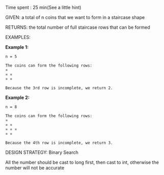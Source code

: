 Time spent : 25 min(See a little hint)

GIVEN: a total of n coins that we want to form in a staircase shape

RETURNS: the total number of full staircase rows that can be formed

EXAMPLES:

**Example 1:**

```
n = 5

The coins can form the following rows:
¤
¤ ¤
¤ ¤

Because the 3rd row is incomplete, we return 2.
```

**Example 2:**

```
n = 8

The coins can form the following rows:
¤
¤ ¤
¤ ¤ ¤
¤ ¤

Because the 4th row is incomplete, we return 3.
```

 

DESIGN STRATEGY: Binary Search



All the number should be cast to long first, then cast to int, otherwise the number will not be accurate